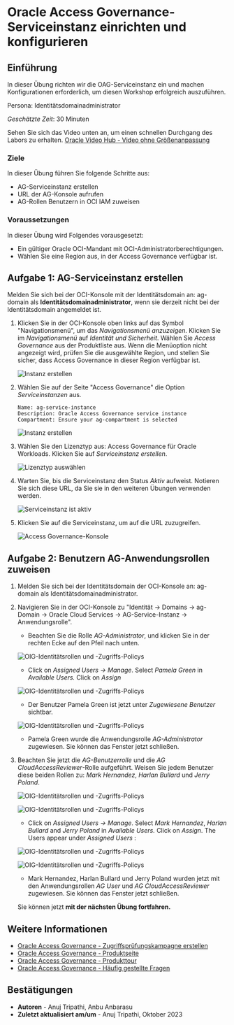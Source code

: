 # Oracle Access Governance-Serviceinstanz einrichten und konfigurieren

## Einführung

In dieser Übung richten wir die OAG-Serviceinstanz ein und machen Konfigurationen erforderlich, um diesen Workshop erfolgreich auszuführen.

Persona: Identitätsdomainadministrator

_Geschätzte Zeit_: 30 Minuten

Sehen Sie sich das Video unten an, um einen schnellen Durchgang des Labors zu erhalten. [Oracle Video Hub - Video ohne Größenanpassung](videohub:1_21nk0xhx)

### Ziele

In dieser Übung führen Sie folgende Schritte aus:

*   AG-Serviceinstanz erstellen
*   URL der AG-Konsole aufrufen
*   AG-Rollen Benutzern in OCI IAM zuweisen

### Voraussetzungen

In dieser Übung wird Folgendes vorausgesetzt:

*   Ein gültiger Oracle OCI-Mandant mit OCI-Administratorberechtigungen.
*   Wählen Sie eine Region aus, in der Access Governance verfügbar ist.

## Aufgabe 1: AG-Serviceinstanz erstellen

Melden Sie sich bei der OCI-Konsole mit der Identitätsdomain an: ag-domain als **Identitätsdomainadministrator**, wenn sie derzeit nicht bei der Identitätsdomain angemeldet ist.

1.  Klicken Sie in der OCI-Konsole oben links auf das Symbol "Navigationsmenü", um das _Navigationsmenü anzuzeigen._ Klicken Sie im _Navigationsmenü_ auf _Identität und Sicherheit_. Wählen Sie _Access Governance_ aus der Produktliste aus. Wenn die Menüoption nicht angezeigt wird, prüfen Sie die ausgewählte Region, und stellen Sie sicher, dass Access Governance in dieser Region verfügbar ist.
    
    ![Instanz erstellen](images/oci-console.png)
    
2.  Wählen Sie auf der Seite "Access Governance" die Option _Serviceinstanzen_ aus.
    
        Name: ag-service-instance
        Description: Oracle Access Governance service instance
        Compartment: Ensure your ag-compartment is selected
        
    
    ![Instanz erstellen](images/create-service-instance.png)
    
3.  Wählen Sie den Lizenztyp aus: Access Governance für Oracle Workloads. Klicken Sie auf _Serviceinstanz erstellen_.
    
    ![Lizenztyp auswählen](images/license-type.png)
    
4.  Warten Sie, bis die Serviceinstanz den Status _Aktiv_ aufweist. Notieren Sie sich diese URL, da Sie sie in den weiteren Übungen verwenden werden.
    
    ![Serviceinstanz ist aktiv](images/ag-url.png)
    
5.  Klicken Sie auf die Serviceinstanz, um auf die URL zuzugreifen.
    
    ![Access Governance-Konsole](images/ag-console.png)
    

## Aufgabe 2: Benutzern AG-Anwendungsrollen zuweisen

1.  Melden Sie sich bei der Identitätsdomain der OCI-Konsole an: ag-domain als Identitätsdomainadministrator.
    
2.  Navigieren Sie in der OCI-Konsole zu "Identität -> Domains -> ag-Domain -> Oracle Cloud Services -> AG-Service-Instanz -> Anwendungsrolle".
    
    *   Beachten Sie die Rolle _AG-Administrator_, und klicken Sie in der rechten Ecke auf den Pfeil nach unten.
    
    ![OIG-Identitätsrollen und -Zugriffs-Policys](images/user-approle.png)
    
    *   Click on _Assigned Users -> Manage_. Select _Pamela Green_ in _Available Users._ Click on _Assign_
    
    ![OIG-Identitätsrollen und -Zugriffs-Policys](images/user-approle-list.png)
    
    *   Der Benutzer Pamela Green ist jetzt unter _Zugewiesene Benutzer_ sichtbar.
    
    ![OIG-Identitätsrollen und -Zugriffs-Policys](images/user-approle-assign.png)
    
    *   Pamela Green wurde die Anwendungsrolle _AG-Administrator_ zugewiesen. Sie können das Fenster jetzt schließen.
3.  Beachten Sie jetzt die _AG-Benutzerrolle_ und die _AG CloudAccessReviewer_\-Rolle aufgeführt. Weisen Sie jedem Benutzer diese beiden Rollen zu: _Mark Hernandez_, _Harlan Bullard_ und _Jerry Poland_.
    
    ![OIG-Identitätsrollen und -Zugriffs-Policys](images/aguser.png)
    
    ![OIG-Identitätsrollen und -Zugriffs-Policys](images/agreviewer.png)
    
    *   Click on _Assigned Users -> Manage_. Select _Mark Hernandez_, _Harlan Bullard_ and _Jerry Poland_ in _Available Users._ Click on _Assign_. The Users appear under _Assigned Users_ :
    
    ![OIG-Identitätsrollen und -Zugriffs-Policys](images/ag-userassign.png)
    
    ![OIG-Identitätsrollen und -Zugriffs-Policys](images/ag-reviewerassign.png)
    
    *   Mark Hernandez, Harlan Bullard und Jerry Poland wurden jetzt mit den Anwendungsrollen _AG User_ und _AG CloudAccessReviewer_ zugewiesen. Sie können das Fenster jetzt schließen.
    
    Sie können jetzt **mit der nächsten Übung fortfahren.**
    

## Weitere Informationen

*   [Oracle Access Governance - Zugriffsprüfungskampagne erstellen](https://docs.oracle.com/en/cloud/paas/access-governance/pdapg/index.html)
*   [Oracle Access Governance - Produktseite](https://www.oracle.com/security/cloud-security/access-governance/)
*   [Oracle Access Governance - Produkttour](https://www.oracle.com/webfolder/s/quicktours/paas/pt-sec-access-governance/index.html)
*   [Oracle Access Governance - Häufig gestellte Fragen](https://www.oracle.com/security/cloud-security/access-governance/faq/)

## Bestätigungen

*   **Autoren** - Anuj Tripathi, Anbu Anbarasu
*   **Zuletzt aktualisiert am/um** - Anuj Tripathi, Oktober 2023
